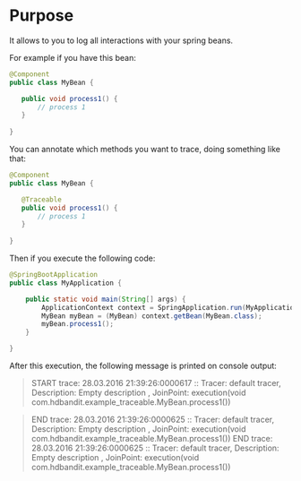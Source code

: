 # Purpose

It allows to you to log all interactions with your spring beans.

For example if you have this bean:

```java
@Component
public class MyBean {

   public void process1() {
       // process 1
   }
   
}
```

You can annotate which methods you want to trace, doing something like that:

```java
@Component
public class MyBean {

   @Traceable
   public void process1() {
       // process 1
   }
   
}
```

Then if you execute the following code: 

```java
@SpringBootApplication
public class MyApplication {

    public static void main(String[] args) {
        ApplicationContext context = SpringApplication.run(MyApplication.class, args);
        MyBean myBean = (MyBean) context.getBean(MyBean.class);
        myBean.process1();
    }

}
```
After this execution, the following message is printed on console output:

> START trace: 28.03.2016 21:39:26:0000617 :: Tracer: default tracer, Description: Empty description , JoinPoint: execution(void com.hdbandit.example_traceable.MyBean.process1())

> END trace: 28.03.2016 21:39:26:0000625 :: Tracer: default tracer, Description: Empty description , JoinPoint: execution(void com.hdbandit.example_traceable.MyBean.process1())
END trace: 28.03.2016 21:39:26:0000625 :: Tracer: default tracer, Description: Empty description , JoinPoint: execution(void com.hdbandit.example_traceable.MyBean.process1())
